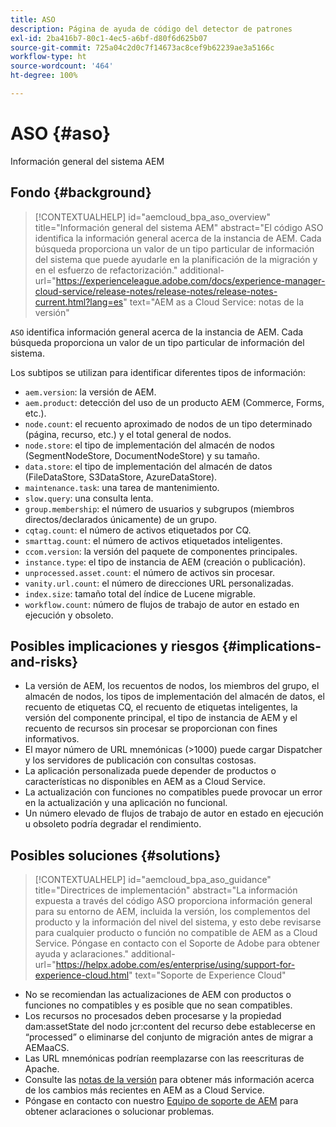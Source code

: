 ```yaml
---
title: ASO
description: Página de ayuda de código del detector de patrones
exl-id: 2ba416b7-80c1-4ec5-a6bf-d80f6d625b07
source-git-commit: 725a04c2d0c7f14673ac8cef9b62239ae3a5166c
workflow-type: ht
source-wordcount: '464'
ht-degree: 100%

---
```


# ASO {#aso}

Información general del sistema AEM

## Fondo {#background}

>[!CONTEXTUALHELP]
>id="aemcloud_bpa_aso_overview"
>title="Información general del sistema AEM"
>abstract="El código ASO identifica la información general acerca de la instancia de AEM. Cada búsqueda proporciona un valor de un tipo particular de información del sistema que puede ayudarle en la planificación de la migración y en el esfuerzo de refactorización."
>additional-url="https://experienceleague.adobe.com/docs/experience-manager-cloud-service/release-notes/release-notes/release-notes-current.html?lang=es" text="AEM as a Cloud Service: notas de la versión"

`ASO` identifica información general acerca de la instancia de AEM. Cada búsqueda proporciona un valor de un tipo particular de información del sistema.

Los subtipos se utilizan para identificar diferentes tipos de información:

* `aem.version`: la versión de AEM.
* `aem.product`: detección del uso de un producto AEM (Commerce, Forms, etc.).
* `node.count`: el recuento aproximado de nodos de un tipo determinado (página, recurso, etc.) y el total general de nodos.
* `node.store`: el tipo de implementación del almacén de nodos (SegmentNodeStore, DocumentNodeStore) y su tamaño.
* `data.store`: el tipo de implementación del almacén de datos (FileDataStore, S3DataStore, AzureDataStore).
* `maintenance.task`: una tarea de mantenimiento.
* `slow.query`: una consulta lenta.
* `group.membership`: el número de usuarios y subgrupos (miembros directos/declarados únicamente) de un grupo.
* `cqtag.count`: el número de activos etiquetados por CQ.
* `smarttag.count`: el número de activos etiquetados inteligentes.
* `ccom.version`: la versión del paquete de componentes principales.
* `instance.type`: el tipo de instancia de AEM (creación o publicación).
* `unprocessed.asset.count`: el número de activos sin procesar.
* `vanity.url.count`: el número de direcciones URL personalizadas.
* `index.size`: tamaño total del índice de Lucene migrable.
* `workflow.count`: número de flujos de trabajo de autor en estado en ejecución y obsoleto.

## Posibles implicaciones y riesgos {#implications-and-risks}

* La versión de AEM, los recuentos de nodos, los miembros del grupo, el almacén de nodos, los tipos de implementación del almacén de datos, el recuento de etiquetas CQ, el recuento de etiquetas inteligentes, la versión del componente principal, el tipo de instancia de AEM y el recuento de recursos sin procesar se proporcionan con fines informativos.
* El mayor número de URL mnemónicas (>1000) puede cargar Dispatcher y los servidores de publicación con consultas costosas.
* La aplicación personalizada puede depender de productos o características no disponibles en AEM as a Cloud Service.
* La actualización con funciones no compatibles puede provocar un error en la actualización y una aplicación no funcional.
* Un número elevado de flujos de trabajo de autor en estado en ejecución u obsoleto podría degradar el rendimiento.

## Posibles soluciones {#solutions}

>[!CONTEXTUALHELP]
>id="aemcloud_bpa_aso_guidance"
>title="Directrices de implementación"
>abstract="La información expuesta a través del código ASO proporciona información general para su entorno de AEM, incluida la versión, los complementos del producto y la información del nivel del sistema, y esto debe revisarse para cualquier producto o función no compatible de AEM as a Cloud Service. Póngase en contacto con el Soporte de Adobe para obtener ayuda y aclaraciones."
>additional-url="https://helpx.adobe.com/es/enterprise/using/support-for-experience-cloud.html" text="Soporte de Experience Cloud"

* No se recomiendan las actualizaciones de AEM con productos o funciones no compatibles y es posible que no sean compatibles.
* Los recursos no procesados deben procesarse y la propiedad dam:assetState del nodo jcr:content del recurso debe establecerse en “processed” o eliminarse del conjunto de migración antes de migrar a AEMaaCS.
* Las URL mnemónicas podrían reemplazarse con las reescrituras de Apache.
* Consulte las [notas de la versión](https://experienceleague.adobe.com/docs/experience-manager-cloud-service/release-notes/release-notes/release-notes-current.html?lang=es) para obtener más información acerca de los cambios más recientes en AEM as a Cloud Service.
* Póngase en contacto con nuestro [Equipo de soporte de AEM](https://helpx.adobe.com/es/enterprise/using/support-for-experience-cloud.html) para obtener aclaraciones o solucionar problemas.
